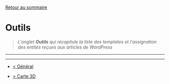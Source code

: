[Retour au sommaire](/documentation/FR/01%20-%20Sommaire.md)

# Outils

> *L'onglet **Outils** qui récapitule la liste des templates et l'assignation des entités reçues aux articles de WordPress*

---


---

- [< Général](/documentation/FR/04%20-%20Général.md)

- [> Carte 3D](/documentation/FR/06%20-%20Carte%203D.md)